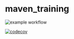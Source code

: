 # maven_training

![example workflow](https://github.com/Slabons/maven_training/actions/workflows/build.yml/badge.svg)

[![codecov](https://codecov.io/gh/Slabons/maven_training/branch/main/graph/badge.svg?token=UCOJFAH55L)](https://codecov.io/gh/Slabons/maven_training)

